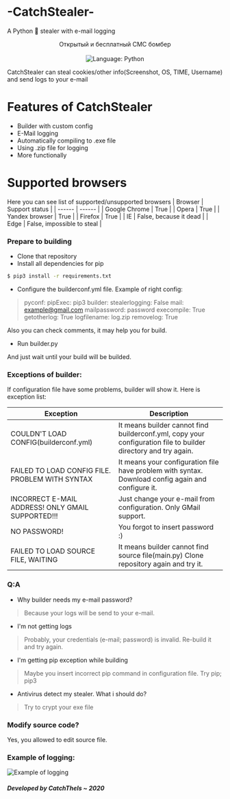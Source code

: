 # -CatchStealer-

A Python 🍪 stealer with e-mail logging

<p align="center">
    Открытый и бесплатный СМС бомбер
    <br /><br />
    <img alt="Language: Python" src="https://img.shields.io/badge/Made%20with-Python-%23FFD242?logo=python&logoColor=white">
</p>

CatchStealer can steal cookies/other info(Screenshot, OS, TIME, Username) and send logs to your e-mail

# Features of CatchStealer

  - Builder with custom config
  - E-Mail logging
  - Automatically compiling to .exe file
  - Using .zip file for logging
  - More functionally


# Supported browsers
 Here you can see list of supported/unsupported browsers
| Browser | Support status |
| ------ | ------ |
| Google Chrome | True |
| Opera | True |
| Yandex browser | True |
| Firefox | True |
| IE | False, because it dead |
| Edge | False, impossible to steal |

### Prepare to building

* Clone that repository
* Install all dependencies for pip

```sh
$ pip3 install -r requirements.txt
```

* Configure the builderconf.yml file. Example of right config:
> pyconf:
    pipExec: pip3
> builder:
    stealerlogging: False 
    mail:  example@gmail.com
    mailpassword: password
    execompile: True 
    getotherlog: True 
    logfilename: log.zip 
    removelog: True 

Also you can check comments, it may help you for build.

* Run builder.py

And just wait until your build will be builded.

### Exceptions of builder:

If configuration file have some problems, builder will show it. Here is exception list:

| Exception | Description |
| ------ | ------ |
| COULDN'T LOAD CONFIG(builderconf.yml) | It means builder cannot find builderconf.yml, copy your configuration file to builder directory and try again. |
| FAILED TO LOAD CONFIG FILE. PROBLEM WITH SYNTAX | It means your configuration file have problem with syntax. Download config again and configure it. |
| INCORRECT E-MAIL ADDRESS! ONLY GMAIL SUPPORTED!!! | Just change your e-mail from configuration. Only GMail support. |
| NO PASSWORD! | You forgot to insert password :) |
| FAILED TO LOAD SOURCE FILE, WAITING | It means builder cannot find source file(main.py) Clone repository again and try it.|


### Q:A

* Why builder needs my e-mail password?
> Because your logs will be send to your e-mail.

* I'm not getting logs
> Probably, your credentials (e-mail; password) is invalid. Re-build it and try again.

* I'm getting pip exception while building
> Maybe you insert incorrect pip command in configuration file. Try pip; pip3

* Antivirus detect my stealer. What i should do?
> Try to crypt your exe file

### Modify source code?
Yes, you allowed to edit source file.

### Example of logging:

![Example of logging](https://i.imgur.com/0q5LoYa.png)

##### Developed by CatchThels ~ 2020
